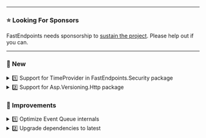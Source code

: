 ﻿
---

### ⭐ Looking For Sponsors
FastEndpoints needs sponsorship to [sustain the project](https://github.com/FastEndpoints/FastEndpoints/issues/449). Please help out if you can.

---

### 📢 New

<details><summary>1️⃣ Support for TimeProvider in FastEndpoints.Security package</summary>

You can now register your own [TimeProvider](https://learn.microsoft.com/en-us/dotnet/api/system.timeprovider) implementation in the IOC container and the `FastEndpoints.Security` package will use that implementation to obtain the current time for token creation. If no `TimeProvider` is registered, the `TimeProvider.System` default implementation is used. There's no need to wait for .NET 8.0 release since the `TimeProvider` abstract class is already in a `netstandard2.0` BCL package on nuget. #458

</details>

<details><summary>2️⃣ Support for Asp.Versioning.Http package</summary>
todo: write doc page and put link to it here.
</details>

### 🚀 Improvements

<details><summary>1️⃣ Optimize Event Queue internals</summary></details>
<details><summary>2️⃣ Upgrade dependencies to latest</summary></details>

<!-- ### 🪲 Fixes -->

<!-- ### ⚠️ Minor Breaking Changes -->
